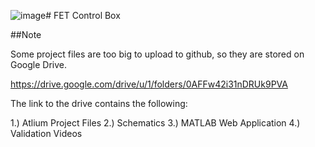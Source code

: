 ![image](https://github.com/user-attachments/assets/c5e2cb59-1b8a-4773-85e7-53212420ee8b)# FET Control Box

##Note

Some project files are too big to upload to github, so they are stored on Google Drive.

https://drive.google.com/drive/u/1/folders/0AFFw42i31nDRUk9PVA

The link to the drive contains the following:

1.) Atlium Project Files
2.) Schematics
3.) MATLAB Web Application
4.) Validation Videos
